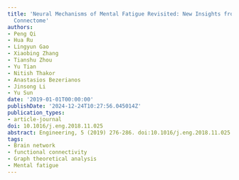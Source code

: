 ```yaml
---
title: 'Neural Mechanisms of Mental Fatigue Revisited: New Insights from the Brain
  Connectome'
authors:
- Peng Qi
- Hua Ru
- Lingyun Gao
- Xiaobing Zhang
- Tianshu Zhou
- Yu Tian
- Nitish Thakor
- Anastasios Bezerianos
- Jinsong Li
- Yu Sun
date: '2019-01-01T00:00:00'
publishDate: '2024-12-24T10:27:56.045014Z'
publication_types:
- article-journal
doi: 10.1016/j.eng.2018.11.025
abstract: Engineering, 5 (2019) 276-286. doi:10.1016/j.eng.2018.11.025
tags:
- Brain network
- functional connectivity
- Graph theoretical analysis
- Mental fatigue
---
```

